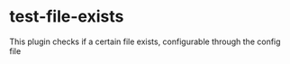 # test-file-exists

This plugin checks if a certain file exists, configurable through the config file